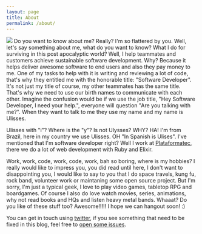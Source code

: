 ```yaml
---
layout: page
title: About
permalink: /about/
---
```


<img src="http://www.gravatar.com/avatar/50e713934ed341675bf1fa73127ec260?s=250" class="about-profile-img"> Do you want to know about me? Really? I'm so flattered by you. Well, let's
say something about me, what do you want to know? What I do for surviving
in this post apocalyptic world? Well, I help teammates and customers
achieve sustainable software development. Why? Because it helps deliver
awesome software to end users and also they pay money to me. One of my
tasks to help with it is writing and reviewing a lot of code, that's why they
entitled me with the honorable title: "Software Developer". It's not just my
title of course, my other teammates has the same title. That's why we need to
use our birth names to communicate with each other. Imagine the confusion would be if we use the job title, "Hey Software Developer, I need your help.", everyone will question "Are you talking with me?". When they want to talk to me they use my name and my name is Ulisses.

Ulisses with "i"? Where is the "y"? Is not Ulysses? WHY? HA! I'm from Brazil, here in my country we use Ulisses. OH "In Spanish is Ulises". I've mentioned that I'm software developer
right? Well I work at [Plataformatec](http://www.plataformatec.com.br), there
we do a lot of web development with Ruby and Elixir.

Work, work, code, work, code, work, bah so boring, where is my hobbies? I really would like to impress you, you did read until here, I don't
want to disappointing you, I would like to say to you that I do space
travels, kung fu, rock band, volunteer work or maintaning some open source project. But I'm sorry, I'm just a typical geek, I love to play video games, tabletop RPG and boardgames. Of course I also do love watch movies, series, animations, why not read books and HQs and listen heavy metal bands. Whaaat? Do you like of these stuff too?
Awesome!!!!! I hope we can hangout soon! :)

You can get in touch using [twitter](http://twitter.com/ulissesalmeida), if you see something that need
to be fixed in this blog, feel free to [open some issues](https://github.com/ulissesalmeida/ulissesalmeida.github.io/issues).
